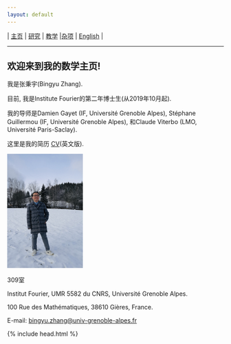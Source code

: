 ```yaml
---
layout: default
---
```



| [主页](index-ch.md)  | [研究](research-ch.md)    | [教学](teaching-ch.md)     |[杂项](miscellaneous-ch.md)    | [English](index.md) |

* * *
## 欢迎来到我的数学主页!

我是张秉宇(Bingyu Zhang).

目前, 我是Institute Fourier的第二年博士生(从2019年10月起). 

我的导师是Damien Gayet (IF, Université Grenoble Alpes), Stéphane Guillermou (IF, Université Grenoble Alpes), 和Claude Viterbo (LMO, Université Paris-Saclay).

这里是我的简历 [CV](Files/CV.pdf)(英文版).

<img src="me.jpeg" width="35%" height="35%">

309室

Institut Fourier, UMR 5582 du CNRS, Université Grenoble Alpes. 

100 Rue des Mathématiques, 38610 Gières, France.

E-mail: bingyu.zhang@univ-grenoble-alpes.fr



{% include head.html %}



